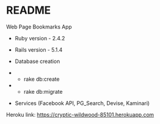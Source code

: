 # README

Web Page Bookmarks App

* Ruby version - 2.4.2

* Rails version - 5.1.4

* Database creation
* - rake db:create
* - rake db:migrate


* Services (Facebook API, PG_Search, Devise, Kaminari)

Heroku link: https://cryptic-wildwood-85101.herokuapp.com